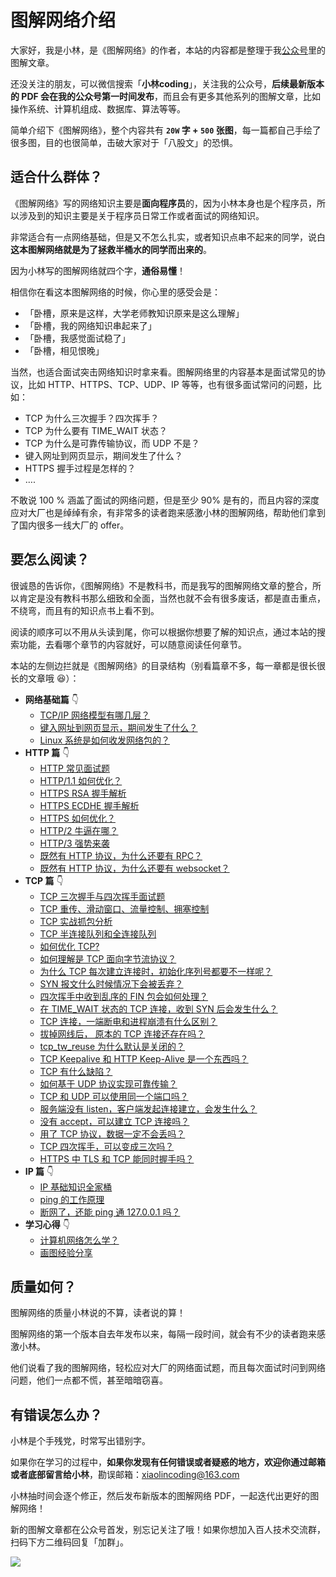 
# 图解网络介绍

大家好，我是小林，是《图解网络》的作者，本站的内容都是整理于我[公众号](https://mp.weixin.qq.com/s/FYH1I8CRsuXDSybSGY_AFA)里的图解文章。

还没关注的朋友，可以微信搜索「**小林coding**」，关注我的公众号，**后续最新版本的 PDF 会在我的公众号第一时间发布**，而且会有更多其他系列的图解文章，比如操作系统、计算机组成、数据库、算法等等。

简单介绍下《图解网络》，整个内容共有 **`20W` 字 + `500` 张图**，每一篇都自己手绘了很多图，目的也很简单，击破大家对于「八股文」的恐惧。

## 适合什么群体？

《图解网络》写的网络知识主要是**面向程序员**的，因为小林本身也是个程序员，所以涉及到的知识主要是关于程序员日常工作或者面试的网络知识。

非常适合有一点网络基础，但是又不怎么扎实，或者知识点串不起来的同学，说白**这本图解网络就是为了拯救半桶水的同学而出来的**。

因为小林写的图解网络就四个字，**通俗易懂**！

相信你在看这本图解网络的时候，你心里的感受会是：

- 「卧槽，原来是这样，大学老师教知识原来是这么理解」
- 「卧槽，我的网络知识串起来了」
- 「卧槽，我感觉面试稳了」
- 「卧槽，相见恨晚」

当然，也适合面试突击网络知识时拿来看。图解网络里的内容基本是面试常见的协议，比如 HTTP、HTTPS、TCP、UDP、IP 等等，也有很多面试常问的问题，比如：

- TCP 为什么三次握手？四次挥手？
- TCP 为什么要有 TIME_WAIT 状态？
- TCP 为什么是可靠传输协议，而 UDP 不是？
- 键入网址到网页显示，期间发生了什么？
- HTTPS 握手过程是怎样的？
- ….

不敢说 100 % 涵盖了面试的网络问题，但是至少 90% 是有的，而且内容的深度应对大厂也是绰绰有余，有非常多的读者跑来感激小林的图解网络，帮助他们拿到了国内很多一线大厂的 offer。

## 要怎么阅读？

很诚恳的告诉你，《图解网络》不是教科书，而是我写的图解网络文章的整合，所以肯定是没有教科书那么细致和全面，当然也就不会有很多废话，都是直击重点，不绕弯，而且有的知识点书上看不到。

阅读的顺序可以不用从头读到尾，你可以根据你想要了解的知识点，通过本站的搜索功能，去看哪个章节的内容就好，可以随意阅读任何章节。

本站的左侧边拦就是《图解网络》的目录结构（别看篇章不多，每一章都是很长很长的文章哦 :laughing:）：

- **网络基础篇** :point_down:
  - [TCP/IP 网络模型有哪几层？](../network/1_base/1.1.tcp_ip_model.md) 
  - [键入网址到网页显示，期间发生了什么？](../network/1_base/1.2.what_happen_url.md) 
  - [Linux 系统是如何收发网络包的？](../network/1_base/1.3.how_os_deal_network_package.md) 
- **HTTP 篇** :point_down:
	- [HTTP 常见面试题](../network/2_http/2.1.http_interview.md) 
	- [HTTP/1.1 如何优化？](../network/2_http/2.2.http_optimize.md) 
	- [HTTPS RSA 握手解析](../network/2_http/2.3.https_rsa.md) 
	- [HTTPS ECDHE 握手解析](../network/2_http/2.4.https_ecdhe.md) 
	- [HTTPS 如何优化？](../network/2_http/2.5.https_optimize.md) 
	- [HTTP/2 牛逼在哪？](../network/2_http/2.6.http2.md) 
	- [HTTP/3 强势来袭](../network/2_http/2.7.http3.md) 
	- [既然有 HTTP 协议，为什么还要有 RPC？](../network/2_http/2.8.http_rpc.md) 
	- [既然有 HTTP 协议，为什么还要有 websocket？](../network/2_http/2.9.http_websocket.md) 
- **TCP 篇** :point_down:
	- [TCP 三次握手与四次挥手面试题](../network/3_tcp/3.1.tcp_interview.md) 
	- [TCP 重传、滑动窗口、流量控制、拥塞控制](../network/3_tcp/3.2.tcp_feature.md) 
	- [TCP 实战抓包分析](../network/3_tcp/3.3.tcp_tcpdump.md) 
	- [TCP 半连接队列和全连接队列](../network/3_tcp/3.4.tcp_queue.md) 
	- [如何优化 TCP?](../network/3_tcp/3.5.tcp_optimize.md) 
	- [如何理解是 TCP 面向字节流协议？](../network/3_tcp/3.6.tcp_stream.md) 
	- [为什么 TCP 每次建立连接时，初始化序列号都要不一样呢？](../network/3_tcp/3.7.isn_deff.md) 
	- [SYN 报文什么时候情况下会被丢弃？](../network/3_tcp/3.8.syn_drop.md) 
	- [四次挥手中收到乱序的 FIN 包会如何处理？](../network/3_tcp/3.10.out_of_order_fin.md) 
	- [在 TIME_WAIT 状态的 TCP 连接，收到 SYN 后会发生什么？](../network/3_tcp/3.11.time_wait_recv_syn.md) 
	- [TCP 连接，一端断电和进程崩溃有什么区别？](../network/3_tcp/3.12.tcp_down_and_crash.md) 
	- [拔掉网线后， 原本的 TCP 连接还存在吗？](../network/3_tcp/3.13.tcp_unplug_the_network_cable.md) 
	- [tcp_tw_reuse 为什么默认是关闭的？](../network/3_tcp/3.23.tcp_tw_reuse_close.md) 
	- [TCP Keepalive 和 HTTP Keep-Alive 是一个东西吗？](../network/3_tcp/3.15.tcp_http_keepalive.md) 
	- [TCP 有什么缺陷？](../network/3_tcp/3.16.tcp_problem.md)
	- [如何基于 UDP 协议实现可靠传输？](../network/3_tcp/3.17.quic.md)
	- [TCP 和 UDP 可以使用同一个端口吗？](../network/3_tcp/3.18.port.md)
	- [服务端没有 listen，客户端发起连接建立，会发生什么？](../network/3_tcp/3.19.tcp_no_listen.md)
	- [没有 accept，可以建立 TCP 连接吗？](../network/3_tcp/3.20.tcp_no_accpet.md)
	- [用了 TCP 协议，数据一定不会丢吗？](../network/3_tcp/3.21.tcp_drop.md)
	- [TCP 四次挥手，可以变成三次吗？](../network/3_tcp/3.22.tcp_three_fin.md)
	- [HTTPS 中 TLS 和 TCP 能同时握手吗？](../network/3_tcp/3.14.tcp_tls.md) 
- **IP 篇** :point_down:
	- [IP 基础知识全家桶](../network/4_ip/4.1.ip_base.md) 	
	- [ping 的工作原理](../network/4_ip/4.2.ping.md) 	
	- [断网了，还能 ping 通 127.0.0.1 吗？](../network/4_ip/4.3.ping_lo.md)
- **学习心得** :point_down:
	- [计算机网络怎么学？](../network/5_learn/5.1.learn_network.md) 	
  - [画图经验分享](../network/5_learn/5.2.draw.md) 	

## 质量如何？

图解网络的质量小林说的不算，读者说的算！

图解网络的第一个版本自去年发布以来，每隔一段时间，就会有不少的读者跑来感激小林。

他们说看了我的图解网络，轻松应对大厂的网络面试题，而且每次面试时问到网络问题，他们一点都不慌，甚至暗暗窃喜。



## 有错误怎么办？

小林是个手残党，时常写出错别字。

如果你在学习的过程中，**如果你发现有任何错误或者疑惑的地方，欢迎你通过邮箱或者底部留言给小林**，勘误邮箱：xiaolincoding@163.com

小林抽时间会逐个修正，然后发布新版本的图解网络 PDF，一起迭代出更好的图解网络！

新的图解文章都在公众号首发，别忘记关注了哦！如果你想加入百人技术交流群，扫码下方二维码回复「加群」。

![](https://cdn.xiaolincoding.com/gh/xiaolincoder/ImageHost3@main/其他/公众号介绍.png)

